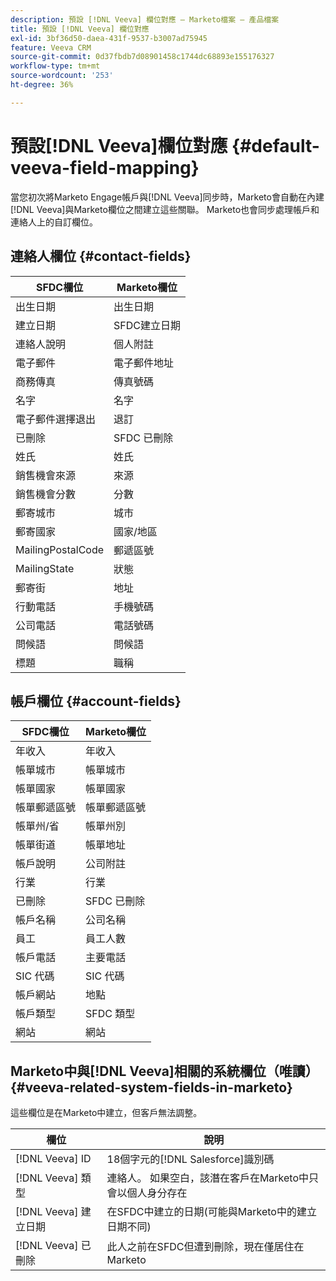 ```yaml
---
description: 預設 [!DNL Veeva] 欄位對應 — Marketo檔案 — 產品檔案
title: 預設 [!DNL Veeva] 欄位對應
exl-id: 3bf36d50-daea-431f-9537-b3007ad75945
feature: Veeva CRM
source-git-commit: 0d37fbdb7d08901458c1744dc68893e155176327
workflow-type: tm+mt
source-wordcount: '253'
ht-degree: 36%

---
```


# 預設[!DNL Veeva]欄位對應 {#default-veeva-field-mapping}

當您初次將Marketo Engage帳戶與[!DNL Veeva]同步時，Marketo會自動在內建[!DNL Veeva]與Marketo欄位之間建立這些關聯。 Marketo也會同步處理帳戶和連絡人上的自訂欄位。

## 連絡人欄位 {#contact-fields}

<table>
  <colgroup>
    <col/>
    <col/>
  </colgroup>
  <thead>
    <tr>
      <th>SFDC欄位</th>
      <th>Marketo欄位</th>
    </tr>
  </thead>
  <tbody>
    <tr>
      <td>出生日期</td>
      <td>出生日期</td>
    </tr>
    <tr>
      <td>建立日期</td>
      <td>SFDC建立日期</td>
    </tr>
    <tr>
      <td>連絡人說明</td>
      <td>個人附註</td>
    </tr>
    <tr>
      <td>電子郵件</td>
      <td>電子郵件地址</td>
    </tr>
    <tr>
      <td>商務傳真</td>
      <td>傳真號碼</td>
    </tr>
    <tr>
      <td>名字</td>
      <td>名字</td>
    </tr>
    <tr>
      <td>電子郵件選擇退出</td>
      <td>退訂</td>
    </tr>
    <tr>
      <td>已刪除</td>
      <td>SFDC 已刪除</td>
    </tr>
    <tr>
      <td>姓氏</td>
      <td>姓氏</td>
    </tr>
    <tr>
      <td>銷售機會來源</td>
      <td>來源</td>
    </tr>
    <tr>
      <td>銷售機會分數</td>
      <td>分數</td>
    </tr>
    <tr>
      <td>郵寄城市</td>
      <td>城市</td>
    </tr>
    <tr>
      <td>郵寄國家</td>
      <td>國家/地區</td>
    </tr>
    <tr>
      <td>MailingPostalCode</td>
      <td>郵遞區號</td>
    </tr>
    <tr>
      <td>MailingState</td>
      <td>狀態</td>
    </tr>
    <tr>
      <td>郵寄街</td>
      <td>地址</td>
    </tr>
    <tr>
      <td>行動電話</td>
      <td>手機號碼</td>
    </tr>
    <tr>
      <td>公司電話</td>
      <td>電話號碼</td>
    </tr>
    <tr>
      <td>問候語</td>
      <td>問候語</td>
    </tr>
    <tr>
      <td>標題</td>
      <td>職稱</td>
    </tr>
  </tbody>
</table>

## 帳戶欄位 {#account-fields}

<table>
  <colgroup>
    <col/>
    <col/>
  </colgroup>
  <thead>
    <tr>
      <th>SFDC欄位</th>
      <th>Marketo欄位</th>
    </tr>
  </thead>
  <tbody>
    <tr>
      <td>年收入</td>
      <td>年收入</td>
    </tr>
    <tr>
      <td>帳單城市</td>
      <td>帳單城市</td>
    </tr>
    <tr>
      <td>帳單國家</td>
      <td>帳單國家</td>
    </tr>
    <tr>
      <td>帳單郵遞區號</td>
      <td>帳單郵遞區號</td>
    </tr>
    <tr>
      <td>帳單州/省</td>
      <td>帳單州別</td>
    </tr>
    <tr>
      <td>帳單街道</td>
      <td>帳單地址</td>
    </tr>
    <tr>
      <td>帳戶說明</td>
      <td>公司附註</td>
    </tr>
    <tr>
      <td>行業</td>
      <td>行業</td>
    </tr>
    <tr>
      <td>已刪除</td>
      <td>SFDC 已刪除</td>
    </tr>
    <tr>
      <td>帳戶名稱</td>
      <td>公司名稱</td>
    </tr>
    <tr>
      <td>員工</td>
      <td>員工人數</td>
    </tr>
    <tr>
      <td>帳戶電話</td>
      <td>主要電話</td>
    </tr>
    <tr>
      <td>SIC 代碼</td>
      <td>SIC 代碼</td>
    </tr>
    <tr>
      <td>帳戶網站</td>
      <td>地點</td>
    </tr>
    <tr>
      <td>帳戶類型</td>
      <td>SFDC 類型</td>
    </tr>
    <tr>
      <td>網站</td>
      <td>網站</td>
    </tr>
  </tbody>
</table>

## Marketo中與[!DNL Veeva]相關的系統欄位（唯讀） {#veeva-related-system-fields-in-marketo}

這些欄位是在Marketo中建立，但客戶無法調整。

<table>
  <colgroup>
    <col/>
    <col/>
  </colgroup>
  <thead>
    <tr>
      <th>欄位</th>
      <th>說明</th>
    </tr>
  </thead>
  <tbody>
    <tr>
      <td>[!DNL Veeva] ID</td>
      <td>18個字元的[!DNL Salesforce]識別碼</td>
    </tr>
    <tr>
      <td>[!DNL Veeva] 類型</td>
      <td>連絡人。 如果空白，該潛在客戶在Marketo中只會以個人身分存在</td>
    </tr>
    <tr>
      <td>[!DNL Veeva] 建立日期</td>
      <td>在SFDC中建立的日期(可能與Marketo中的建立日期不同)</td>
    </tr>
    <tr>
      <td>[!DNL Veeva] 已刪除</td>
      <td>此人之前在SFDC但遭到刪除，現在僅居住在Marketo</td>
    </tr>
  </tbody>
</table>
